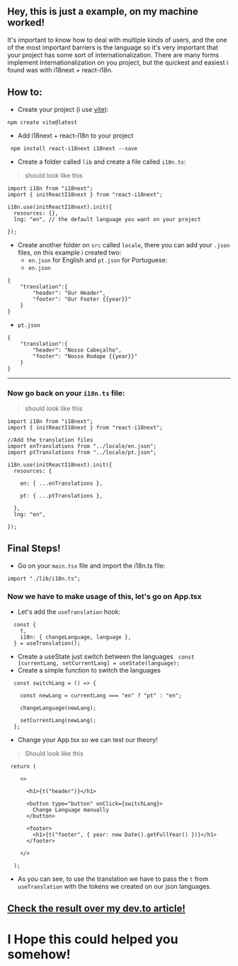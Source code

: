 ## Hey, this is just a example, on my machine worked!

It's important to know how to deal with multiple kinds of users, and the one of the most important barriers is the language so it's very important that your project has some sort of internationalization.
There are many forms implement Internationalization on you project, but the quickest and easiest i found was with i18next + react-i18n.

## How to:

- Create your project (i use [vite](https://vitejs.dev/guide/#scaffolding-your-first-vite-project)):

```
npm create vite@latest
```

- Add i18next + react-i18n to your project

```
 npm install react-i18next i18next --save
```

- Create a folder called `lib` and create a file called `i18n.ts`:

> should look like this

```
import i18n from "i18next";
import { initReactI18next } from "react-i18next";

i18n.use(initReactI18next).init({
  resources: {},
  lng: "en", // the default language you want on your project

});
```

- Create another folder on `src` called `locale`, there you can add your `.json` files, on this example i created two:
  - `en.json` for English and `pt.json` for Portuguese:
  - `en.json`

```
{
    "translation":{
        "header": "Our Header",
        "footer": "Our Footer {{year}}"
    }
}
```

- `pt.json`

```
{
    "translation":{
        "header": "Nosso Cabeçalho",
        "footer": "Nosso Rodape {{year}}"
    }
}
```

---

### Now go back on your `i18n.ts` file:

> should look like this

```
import i18n from "i18next";
import { initReactI18next } from "react-i18next";

//Add the translation files
import enTranslations from "../locale/en.json";
import ptTranslations from "../locale/pt.json";

i18n.use(initReactI18next).init({
  resources: {

    en: { ...enTranslations },

    pt: { ...ptTranslations },

  },
  lng: "en",

});
```

## Final Steps!

- Go on your `main.tsx` file and import the i18n.ts file:

```
import "./lib/i18n.ts";
```

### Now we have to make usage of this, let's go on App.tsx

- Let's add the `useTranslation` hook:

```
  const {
    t,
    i18n: { changeLanguage, language },
  } = useTranslation();
```

- Create a useState just switch between the languages
    `const [currentLang, setCurrentLang] = useState(language);`
- Create a simple function to switch the languages

```
  const switchLang = () => {

    const newLang = currentLang === "en" ? "pt" : "en";

    changeLanguage(newLang);

    setCurrentLang(newLang);
  };
```

- Change your App.tsx so we can test our theory!

> Should look like this

```
 return (

    <>

      <h1>{t("header")}</h1>

      <button type="button" onClick={switchLang}>
        Change Language manually
      </button>

      <footer>
        <h1>{t("footer", { year: new Date().getFullYear() })}</h1>
      </footer>

    </>

  );
```

- As you can see, to use the translation we have to pass the `t` from `useTranslation` with the tokens we created on our json languages.

##  [Check the result over my dev.to article!](https://dev.to/guim0/internationalization-with-i18next-react-i18n-4m28#:~:text=our%20.json%20languages.-,Result,-On%20English!)


# I Hope this could helped you somehow!
